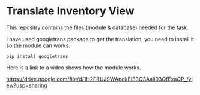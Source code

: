 # Translate Inventory View
This repositry contains the files (module & database) needed for the task.

I have used googletrans package to get the translation, you need to install it so the module can works.

`pip install googletrans`

Here is a link to a video shows how the module works.

<https://drive.google.com/file/d/1H2FRUJ9WApdkEI33Q3AaIi03QfExaQP_/view?usp=sharing>
